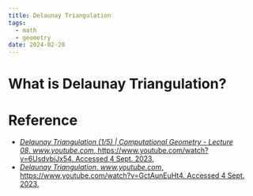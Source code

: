 ```yaml
---
title: Delaunay Triangulation
tags:
  - math
  - geometry
date: 2024-02-28
---
```

# What is Delaunay Triangulation?



# Reference

* [_Delaunay Triangulation (1/5) | Computational Geometry - Lecture 08_. _www.youtube.com_, https://www.youtube.com/watch?v=6UsdvbiJx54. Accessed 4 Sept. 2023.](https://www.youtube.com/watch?v=6UsdvbiJx54)
* [_Delaunay Triangulation_. _www.youtube.com_, https://www.youtube.com/watch?v=GctAunEuHt4. Accessed 4 Sept. 2023.](https://www.youtube.com/watch?v=GctAunEuHt4)